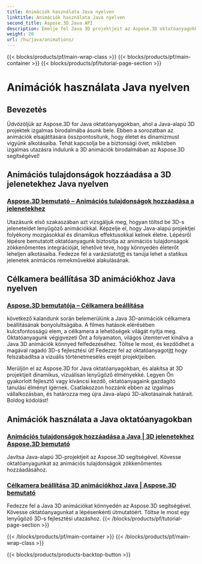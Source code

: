 ```yaml
---
title: Animációk használata Java nyelven
linktitle: Animációk használata Java nyelven
second_title: Aspose.3D Java API
description: Emelje fel Java 3D projektjeit az Aspose.3D oktatóanyagokkal! Tanuljon meg animációs tulajdonságokat hozzáadni, és zökkenőmentesen beállítani a célkamerákat a lenyűgöző 3D fejlesztés érdekében.
weight: 20
url: /hu/java/animations/
---
```


{{< blocks/products/pf/main-wrap-class >}}
{{< blocks/products/pf/main-container >}}
{{< blocks/products/pf/tutorial-page-section >}}

# Animációk használata Java nyelven

## Bevezetés

Üdvözöljük az Aspose.3D for Java oktatóanyagokban, ahol a Java-alapú 3D projektek izgalmas birodalmába ásunk bele. Ebben a sorozatban az animációk elsajátítására összpontosítunk, hogy életet és dinamizmust vigyünk alkotásaiba. Tehát kapcsolja be a biztonsági övet, miközben izgalmas utazásra indulunk a 3D animációk birodalmában az Aspose.3D segítségével!

## Animációs tulajdonságok hozzáadása a 3D jelenetekhez Java nyelven

### [Aspose.3D bemutató – Animációs tulajdonságok hozzáadása a jelenetekhez](./add-animation-properties-to-scenes/)

 Utazásunk első szakaszában azt vizsgáljuk meg, hogyan töltsd be 3D-s jeleneteidet lenyűgöző animációkkal. Képzelje el, hogy Java-alapú projektjei folyékony mozgásokkal és dinamikus effektusokkal kelnek életre. Lépésről lépésre bemutatott oktatóanyagunk biztosítja az animációs tulajdonságok zökkenőmentes integrációját, lehetővé téve, hogy könnyedén életerőt leheljen alkotásaiba. Fedezze fel a varázslatot[itt](./add-animation-properties-to-scenes/) és tanúja lehet a statikus jelenetek animációs remekművekké alakulásának.

## Célkamera beállítása 3D animációkhoz Java nyelven

### [Aspose.3D bemutatója – Célkamera beállítása](./set-up-target-camera/)

 következő kalandunk során belemerülünk a Java 3D-animációk célkamera beállításának bonyolultságába. A filmes hatások elérésében kulcsfontosságú elem, a célkamera a lehetőségek világát nyitja meg. Oktatóanyagunk végigvezeti Önt a folyamaton, világos ütemtervet kínálva a Java 3D animációk könnyed felfedezéséhez. Töltse le most, és kezdődhet a magával ragadó 3D-s fejlesztési út! Fedezze fel az oktatóanyagot[itt](./set-up-target-camera/) hogy felszabadítsa a vizuális történetmesélés erejét projektjeiben.

Merüljön el az Aspose.3D for Java oktatóanyagokban, és alakítsa át 3D projektjeit dinamikus, vizuálisan lenyűgöző élményekké. Legyen Ön gyakorlott fejlesztő vagy kíváncsi kezdő, oktatóanyagaink gazdagító tanulási élményt ígérnek. Csatlakozzon hozzánk ebben az izgalmas vállalkozásban, és határozza meg újra Java-alapú 3D-alkotásainak határait. Boldog kódolást!

## Animációk használata a Java oktatóanyagokban
### [Animációs tulajdonságok hozzáadása a Java | 3D jelenetekhez Aspose.3D bemutató](./add-animation-properties-to-scenes/)
Javítsa Java-alapú 3D-projektjeit az Aspose.3D segítségével. Kövesse oktatóanyagunkat az animációs tulajdonságok zökkenőmentes hozzáadásához.
### [Célkamera beállítása 3D animációkhoz Java | Aspose.3D bemutató](./set-up-target-camera/)
Fedezze fel a Java 3D animációkat könnyedén az Aspose.3D segítségével. Kövesse oktatóanyagunkat a lépésenkénti útmutatóért. Töltse le most egy lenyűgöző 3D-s fejlesztési utazáshoz.
{{< /blocks/products/pf/tutorial-page-section >}}

{{< /blocks/products/pf/main-container >}}
{{< /blocks/products/pf/main-wrap-class >}}

{{< blocks/products/products-backtop-button >}}
